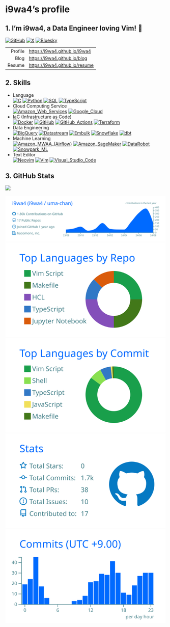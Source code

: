 # i9wa4’s profile


<!--
**i9wa4/i9wa4** is a ✨ _special_ ✨ repository because its `README.md` (this file) appears on your GitHub profile.
&#10;Here are some ideas to get you started:
&#10;- 🔭 I'm currently working on ...
- 🌱 I'm currently learning ...
- 👯 I'm looking to collaborate on ...
- 🤔 I'm looking for help with ...
- 💬 Ask me about ...
- 📫 How to reach me: ...
- 😄 Pronouns: ...
- ⚡ Fun fact: ...
-->

## 1. I’m i9wa4, a Data Engineer loving Vim! 👋

[![GitHub](https://img.shields.io/badge/GitHub-i9wa4-181717.svg?logo=github&style=plastic)](https://github.com/i9wa4)
[![X](https://img.shields.io/badge/X-i9wa4__-000000.svg?logo=x&style=plastic)](https://x.com/i9wa4_)
[![Bluesky](https://img.shields.io/badge/Bluesky-i9wa4_-0285FF.svg?logo=bluesky&style=plastic)](https://bsky.app/profile/i9wa4.bsky.social)

|         |                                  |
|--------:|:---------------------------------|
| Profile | <https://i9wa4.github.io/i9wa4>  |
|    Blog | <https://i9wa4.github.io/blog>   |
|  Resume | <https://i9wa4.github.io/resume> |

## 2. Skills

<!-- https://github.com/tandpfun/skill-icons -->
<!-- https://tech-blog.s-yoshiki.com/entry/150/ -->
<!-- https://simpleicons.org/ -->

- Language<br>
  [![C](https://img.shields.io/badge/C--A8B9CC.svg?logo=c&style=plastic)](https://shields.io/)
  [![Python](https://img.shields.io/badge/Python--3776AB.svg?logo=python&style=plastic)](https://shields.io/)
  [![SQL](https://img.shields.io/badge/SQL--808080.svg?style=plastic)](https://shields.io/)
  [![TypeScript](https://img.shields.io/badge/TypeScript--3178C6.svg?logo=typescript&style=plastic)](https://shields.io/)
- Cloud Computing Service<br>
  [![Amazon_Web_Services](https://img.shields.io/badge/Amazon_Web_Services--232F3E.svg?logo=amazonwebservices&style=plastic)](https://shields.io/)
  [![Google_Cloud](https://img.shields.io/badge/Google_Cloud--4285F4.svg?logo=googlecloud&style=plastic)](https://shields.io/)
- IaC (Infrastructure as Code)<br>
  [![Docker](https://img.shields.io/badge/Docker--1488C6.svg?logo=docker&style=plastic)](https://shields.io)
  [![GitHub](https://img.shields.io/badge/GitHub--181717.svg?logo=github&style=plastic)](https://shields.io)
  [![GitHub_Actions](https://img.shields.io/badge/GitHub_Actions--2088FF.svg?logo=githubactions&style=plastic)](https://shields.io)
  [![Terraform](https://img.shields.io/badge/Terraform--844FBA.svg?logo=terraform&style=plastic)](https://shields.io)
- Data Engineering<br>
  [![BigQuery](https://img.shields.io/badge/BigQuery--669DF6.svg?logo=googlebigquery&style=plastic)](https://shields.io)
  [![Datastream](https://img.shields.io/badge/Datastream--808080.svg?style=plastic)](https://shields.io)
  [![Embulk](https://img.shields.io/badge/Embulk--EF4319.svg?style=plastic)](https://shields.io)
  [![Snowflake](https://img.shields.io/badge/Snowflake--29B5E8.svg?logo=snowflake&style=plastic)](https://shields.io)
  [![dbt](https://img.shields.io/badge/dbt--FF694B.svg?logo=dbt&style=plastic)](https://shields.io)
- Machine Learning<br>
  [![Amazon_MWAA\_(Airflow)](https://img.shields.io/badge/Amazon_MWAA_(Airflow)--808080.svg?style=plastic)](https://shields.io/)
  [![Amazon_SageMaker](https://img.shields.io/badge/Amazon_SageMaker--808080.svg?style=plastic)](https://shields.io/)
  [![DataRobot](https://img.shields.io/badge/DataRobot--808080.svg?style=plastic)](https://shields.io)
  [![Snowpark_ML](https://img.shields.io/badge/Snowpark_ML--29B5E8.svg?style=plastic)](https://shields.io)
- Text Editor<br>
  [![Neovim](https://img.shields.io/badge/Neovim--007ACC.svg?logo=neovim&style=plastic)](https://shields.io)
  [![Vim](https://img.shields.io/badge/Vim--019733.svg?logo=vim&style=plastic)](https://shields.io)
  [![Visual_Studio_Code](https://img.shields.io/badge/Visual_Studio_Code--0098FF.svg?style=plastic)](https://shields.io)

<!-- - Database<br>                                                                                                             -->
<!--     [![MySQL](https://img.shields.io/badge/MySQL--4479A1.svg?logo=mysql&style=plastic)](https://shields.io/)               -->
<!--     [![PostgreSQL](https://img.shields.io/badge/PostgreSQL--4169E1.svg?logo=postgresql&style=plastic)](https://shields.io) -->
<!-- - [![Amazon_Web_Services](https://img.shields.io/badge/Amazon_Web_Services--232F3E.svg?logo=amazonwebservices&style=plastic)](https://shields.io/)<br> -->
<!--     [![AWS_Cloud9](https://img.shields.io/badge/AWS_Cloud9--808080.svg?style=plastic)](https://shields.io/)                                            -->
<!--     [![AWS_CodeCommit](https://img.shields.io/badge/AWS_CodeCommit--808080.svg?style=plastic)](https://shields.io/)                                    -->
<!--     [![AWS_Lambda](https://img.shields.io/badge/AWS_Lambda--FF9900.svg?logo=awslambda&style=plastic)](https://shields.io/)                             -->
<!--     [![AWS_Secrets_Manager](https://img.shields.io/badge/AWS_Secrets_Manager--DD344C.svg?logo=awssecretsmanager&style=plastic)](https://shields.io/)   -->
<!--     [![AWS_Step_Functions](https://img.shields.io/badge/AWS_Step_Functions--808080.svg?style=plastic)](https://shields.io/)                            -->
<!--     [![AWS_Systems_Manager](https://img.shields.io/badge/AWS_Systems_Manager--808080.svg?style=plastic)](https://shields.io/)                          -->
<!--     [![Amazon_Athena](https://img.shields.io/badge/Amazon_Athena--808080.svg?style=plastic)](https://shields.io/)                                      -->
<!--     [![Amazon_Aurora](https://img.shields.io/badge/Amazon_Aurora--808080.svg?style=plastic)](https://shields.io/)                                      -->
<!--     [![Amazon_CloudWatch](https://img.shields.io/badge/Amazon_CloudWatch--FF4F8B.svg?logo=amazoncloudwatch&style=plastic)](https://shields.io/)        -->
<!--     [![Amazon_EC2](https://img.shields.io/badge/Amazon_EC2--FF9900.svg?logo=amazonec2&style=plastic)](https://shields.io/)                             -->
<!--     [![Amazon_ECS](https://img.shields.io/badge/Amazon_ECS--FF9900.svg?logo=amazonecs&style=plastic)](https://shields.io/)                             -->
<!--     [![Amazon_RDS](https://img.shields.io/badge/Amazon_RDS--527FFF.svg?logo=amazonrds&style=plastic)](https://shields.io/)                             -->
<!--     [![Amazon_S3](https://img.shields.io/badge/Amazon_S3--569A31.svg?logo=amazons3&style=plastic)](https://shields.io/)                                -->
<!--     [![Amazon_SageMaker](https://img.shields.io/badge/Amazon_SageMaker--808080.svg?style=plastic)](https://shields.io/)                                -->
<!--     [![Amazon_VPC](https://img.shields.io/badge/Amazon_VPC--808080.svg?style=plastic)](https://shields.io/)                                            -->
<!-- - [![Google_Cloud](https://img.shields.io/badge/Google_Cloud--4285F4.svg?logo=googlecloud&style=plastic)](https://shields.io/)<br>    -->
<!--     [![BigQuery](https://img.shields.io/badge/BigQuery--669DF6.svg?logo=googlebigquery&style=plastic)](https://shields.io/)           -->
<!--     [![Cloud_Functions](https://img.shields.io/badge/Cloud_Functions--808080.svg?style=plastic)](https://shields.io/)                 -->
<!--     [![Compute_Engine](https://img.shields.io/badge/Compute_Engine--808080.svg?style=plastic)](https://shields.io/)                   -->
<!--     [![Datastream](https://img.shields.io/badge/Datastream--808080.svg?style=plastic)](https://shields.io/)                           -->
<!--     [![Google_Pub/Sub](https://img.shields.io/badge/Google_Pub/Sub--AECBFA.svg?logo=googlepubsub&style=plastic)](https://shields.io/) -->

## 3. GitHub Stats

<div align="left">

<a href="https://github.com/antonkomarev/github-profile-views-counter">
<img src="https://komarev.com/ghpvc/?username=i9wa4&label=GitHub_Profile_Views"/>
</a>

</div>

[![](https://raw.githubusercontent.com/i9wa4/i9wa4/main/profile-summary-card-output/transparent/0-profile-details.svg)](https://github.com/vn7n24fzkq/github-profile-summary-cards)
[![](https://raw.githubusercontent.com/i9wa4/i9wa4/main/profile-summary-card-output/transparent/1-repos-per-language.svg)](https://github.com/vn7n24fzkq/github-profile-summary-cards)
[![](https://raw.githubusercontent.com/i9wa4/i9wa4/main/profile-summary-card-output/transparent/2-most-commit-language.svg)](https://github.com/vn7n24fzkq/github-profile-summary-cards)
[![](https://raw.githubusercontent.com/i9wa4/i9wa4/main/profile-summary-card-output/transparent/3-stats.svg)](https://github.com/vn7n24fzkq/github-profile-summary-cards)
[![](https://raw.githubusercontent.com/i9wa4/i9wa4/main/profile-summary-card-output/transparent/4-productive-time.svg)](https://github.com/vn7n24fzkq/github-profile-summary-cards)

<!-- <div align="left">                                                                                                              -->
<!--   <a href="https://github.com/vn7n24fzkq/github-profile-summary-cards">                                                         -->
<!--     <img src="http://github-profile-summary-cards.vercel.app/api/cards/stats?username=i9wa4&theme=transparent"/>                -->
<!--     <img src="http://github-profile-summary-cards.vercel.app/api/cards/most-commit-language?username=i9wa4&theme=transparent"/> -->
<!--   </a>                                                                                                                          -->
<!-- </div>                                                                                                                          -->
<!-- <div align="left">                                                                                                                                            -->
<!--   <a href="https://github.com/anuraghazra/github-readme-stats">                                                                                               -->
<!--     <img src="https://github-readme-stats.vercel.app/api?username=i9wa4&show_icons=true&include_all_commits=true&theme=transparent"/>                         -->
<!--     <img src="https://github-readme-stats.vercel.app/api/top-langs/?username=i9wa4&langs_count=8&include_all_commits=true&layout=compact&theme=transparent"/> -->
<!--   </a>                                                                                                                                                        -->
<!-- </div>                                                                                                                                                        -->
<!-- <div align="left">                                                                   -->
<!--   <a href="https://github.com/ryo-ma/github-profile-trophy">                         -->
<!--     <img src="https://github-profile-trophy.vercel.app/?username=i9wa4&theme=flat"/> -->
<!--   </a>                                                                               -->
<!-- </div>                                                                               -->
